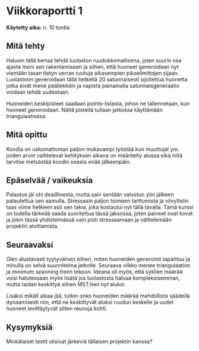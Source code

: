 # Viikkoraportti 1

**Käytetty aika:** n. 10 tuntia

## Mitä tehty
Halusin tällä kertaa tehdä luolaston ruudukkomallisena, joten suurin osa ajasta meni sen rakentamiseen ja siihen, että huoneet generoidaan nyt viemään tasan tietyn verran ruutuja aikasempien pikselimittojen sijaan. Luolastoon generoidaan tällä hetkellä 20 satunnaisesti sijoitettua huonetta jotka eivät mene päällekkäin ja napista painamalla satunnaisgeneraatio voidaan tehdä uudestaan. 

Huoneiden keskipisteet saadaan points-listasta, johon ne tallennetaan, kun huoneet generoidaan. Näitä pisteitä tullaan jatkossa käyttämään triangulaatiossa.

## Mitä opittu
Koodia on uskomattoman paljon mukavampi työstää kun muuttujat ym. joiden arvot vaihtelevat kehityksen aikana on määritelty alussa eikä niitä tarvitse metsästää koodin seasta enää jälkeenpäin.

## Epäselvää / vaikeuksia
Palautus jäi ohi deadlinesta, mutta sain sentään valvotun yön jälkeen palautettua sen aamulla. Stressasin paljon toimeen tarttumista ja viivyttelin taas viime hetkeen asti sen takia, joka kostautui nyt tällä tavalla. Tämä kurssi on todella tärkeää saada suoritettua tässä jaksossa, joten paineet ovat kovat ja jokin tässä yhdistelmässä vain pisti stressaamaan ja välttelemään projektin aloittamista.

## Seuraavaksi
Olen alustavasti tyytyväinen siihen, miten huoneiden generointi tapahtuu ja minulla on selvä suunnitelma jatkolle. Seuraava viikko menee triangulaation ja minimum spanning treen tekoon. Ideana oli myös, että syklien määrää voisi halutessaan myös lisätä jos luolastosta haluaa kompleksisemman, mutta taidan keskittyä siihen MST:hen nyt aluksi. 

Lisäksi mikäli aikaa jää, tutkin onko huoneiden määrää mahdollista säädellä dynaamisesti niin, että ne keskittyvät aluksi ruudun keskelle ja uudet huoneet levittäytyvät sitten reunoja kohti.

## Kysymyksiä
Minkälaiset testit olisivat järkeviä tällaisen projektin kanssa?